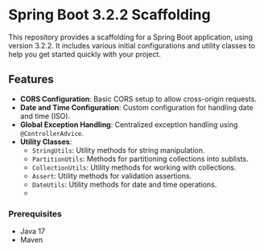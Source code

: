 # Spring Boot 3.2.2 Scaffolding

This repository provides a scaffolding for a Spring Boot application, using version 3.2.2. It includes various initial configurations and utility classes to help you get started quickly with your project.

## Features

- **CORS Configuration**: Basic CORS setup to allow cross-origin requests.
- **Date and Time Configuration**: Custom configuration for handling date and time (ISO).
- **Global Exception Handling**: Centralized exception handling using `@ControllerAdvice`.
- **Utility Classes**:
    - `StringUtils`: Utility methods for string manipulation.
    - `PartitionUtils`: Methods for partitioning collections into sublists.
    - `CollectionUtils`: Utility methods for working with collections.
    - `Assert`: Utility methods for validation assertions.
    - `DateUtils`: Utility methods for date and time operations.
    - 
### Prerequisites

- Java 17
- Maven
